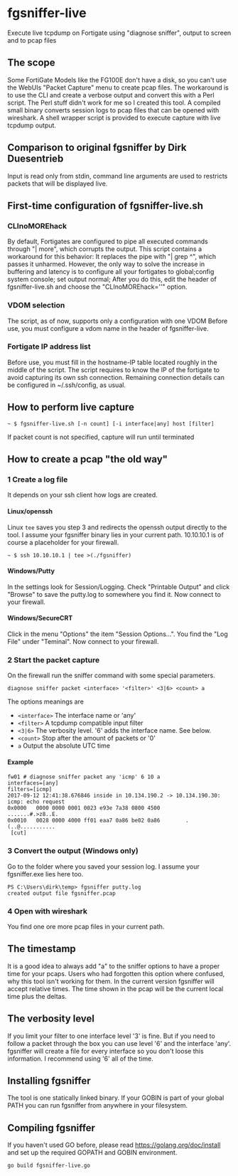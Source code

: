 # fgsniffer-live
Execute live tcpdump on Fortigate using "diagnose sniffer", output to screen and to pcap files  

## The scope
Some FortiGate Models like the FG100E don't have a disk, so you can't use the WebUIs "Packet Capture" menu to create pcap files. The workaround is to use the CLI and create a verbose output and convert this with a Perl script. The Perl stuff didn't work for me so I created this tool. A compiled small binary converts session logs to pcap files that can be opened with wireshark. A shell wrapper script is provided to execute capture with live tcpdump output.

## Comparison to original fgsniffer by Dirk Duesentrieb
Input is read only from stdin, command line arguments are used to restricts packets that will be displayed live.

## First-time configuration of fgsniffer-live.sh
### CLInoMOREhack
By default, Fortigates are configured to pipe all executed commands through "| more", which corrupts the output.
This script contains a workaround for this behavior: It replaces the pipe with "| grep ^", which passes it unharmed.
However, the only way to solve the increase in buffering and latency is to configure all your fortigates to global;config system console; set output normal;
After you do this, edit the header of fgsniffer-live.sh and choose the "CLInoMOREhack=''" option.

### VDOM selection
The script, as of now, supports only a configuration with one VDOM
Before use, you must configure a vdom name in the header of fgsniffer-live.

### Fortigate IP address list
Before use, you must fill in the hostname-IP table located roughly in the middle of the script.
The script requires to know the IP of the fortigate to avoid capturing its own ssh connection.
Remaining connection details can be configured in ~/.ssh/config, as usual.

## How to perform live capture
```
~ $ fgsniffer-live.sh [-n count] [-i interface|any] host [filter]
```
If packet count is not specified, capture will run until terminated

## How to create a pcap "the old way"
### 1 Create a log file
It depends on your ssh client how logs are created. 
#### Linux/openssh
Linux `tee` saves you step 3 and redirects the openssh output directly to the tool. I assume your fgsniffer binary lies in your current path. 10.10.10.1 is of course a placeholder for your firewall.
```
~ $ ssh 10.10.10.1 | tee >(./fgsniffer)
```
#### Windows/Putty
In the settings look for Session/Logging. Check "Printable Output" and click "Browse" to save the putty.log to somewhere you find it.
Now connect to your firewall.
#### Windows/SecureCRT
Click in the menu "Options" the item "Session Options...". You find the "Log File" under "Teminal".
Now connect to your firewall.

### 2 Start the packet capture
On the firewall run the sniffer command with some special parameters. 
```
diagnose sniffer packet <interface> '<filter>' <3|6> <count> a
```
The options meanings are
- `<interface>` The interface name or 'any'
- `<filter>` A tcpdump compatible input filter 
- `<3|6>` The verbosity level. '6' adds the interface name. See below.
- `<count>` Stop after the amount of packets or '0'  
- `a` Output the absolute UTC time

#### Example
```
fw01 # diagnose sniffer packet any 'icmp' 6 10 a
interfaces=[any]
filters=[icmp]
2017-09-12 12:41:38.676846 inside in 10.134.190.2 -> 10.134.190.30: icmp: echo request
0x0000   0000 0000 0001 0023 e93e 7a38 0800 4500        .......#.>z8..E.
0x0010   0028 0000 4000 ff01 eaa7 0a86 be02 0a86        .(..@...........
 [cut]
```


### 3 Convert the output (Windows only)
Go to the folder where you saved your session log. I assume your fgsniffer.exe lies here too.
```
PS C:\Users\dirk\temp> fgsniffer putty.log
created output file fgsniffer.pcap
```
### 4 Open with wireshark
You find one ore more pcap files in your current path.

## The timestamp
It is a good idea to always add "a" to the sniffer options to have a proper time for your pcaps. Users who had forgotten this option where confused, why this tool isn't working for them. In the current version fgsniffer will accept relative times. The time shown in the pcap will be the current local time plus the deltas.  

## The verbosity level
If you limit your filter to one interface level '3' is fine. But if you need to follow a packet through the box you can use level '6' and the interface 'any'. fgsniffer will create a file for every interface so you don't loose this information. I recommend using '6' all of the time. 

## Installing fgsniffer
The tool is one statically linked binary. If your GOBIN is part of your global PATH you can run fgsniffer from anywhere in your filesystem.

## Compiling fgsniffer
If you haven't used GO before, please read https://golang.org/doc/install and set up the required GOPATH and GOBIN environment.
```
go build fgsniffer-live.go
```

